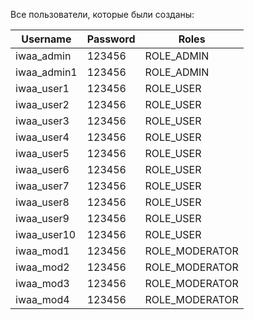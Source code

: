 Все пользователи, которые были созданы:

| Username    | Password  | Roles          |
|-------------|-----------|----------------|
| iwaa_admin  | 123456    | ROLE_ADMIN     |
| iwaa_admin1 | 123456    | ROLE_ADMIN     |
| iwaa_user1  | 123456    | ROLE_USER      |
| iwaa_user2  | 123456    | ROLE_USER      |
| iwaa_user3  | 123456    | ROLE_USER      |
| iwaa_user4  | 123456    | ROLE_USER      |
| iwaa_user5  | 123456    | ROLE_USER      |
| iwaa_user6  | 123456    | ROLE_USER      |
| iwaa_user7  | 123456    | ROLE_USER      |
| iwaa_user8  | 123456    | ROLE_USER      |
| iwaa_user9  | 123456    | ROLE_USER      |
| iwaa_user10 | 123456    | ROLE_USER      |
| iwaa_mod1   | 123456    | ROLE_MODERATOR |
| iwaa_mod2   | 123456    | ROLE_MODERATOR |
| iwaa_mod3   | 123456    | ROLE_MODERATOR |
| iwaa_mod4   | 123456    | ROLE_MODERATOR |
